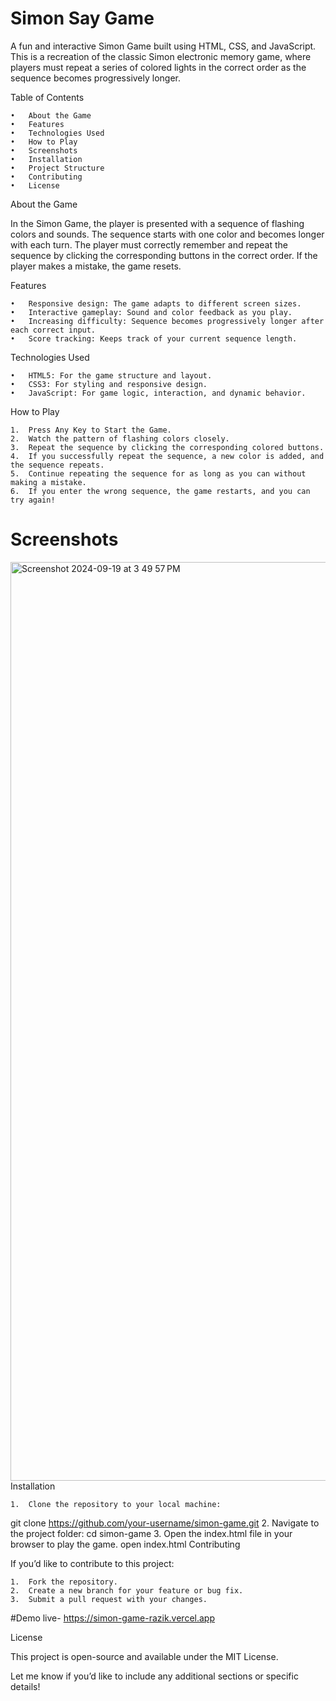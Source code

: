 # Simon Say Game

A fun and interactive Simon Game built using HTML, CSS, and JavaScript. This is a recreation of the classic Simon electronic memory game, where players must repeat a series of colored lights in the correct order as the sequence becomes progressively longer.

Table of Contents

	•	About the Game
	•	Features
	•	Technologies Used
	•	How to Play
	•	Screenshots
	•	Installation
	•	Project Structure
	•	Contributing
	•	License

About the Game

In the Simon Game, the player is presented with a sequence of flashing colors and sounds. The sequence starts with one color and becomes longer with each turn. The player must correctly remember and repeat the sequence by clicking the corresponding buttons in the correct order. If the player makes a mistake, the game resets.

Features

	•	Responsive design: The game adapts to different screen sizes.
	•	Interactive gameplay: Sound and color feedback as you play.
	•	Increasing difficulty: Sequence becomes progressively longer after each correct input.
	•	Score tracking: Keeps track of your current sequence length.

Technologies Used

	•	HTML5: For the game structure and layout.
	•	CSS3: For styling and responsive design.
	•	JavaScript: For game logic, interaction, and dynamic behavior.

How to Play

	1.	Press Any Key to Start the Game.
	2.	Watch the pattern of flashing colors closely.
	3.	Repeat the sequence by clicking the corresponding colored buttons.
	4.	If you successfully repeat the sequence, a new color is added, and the sequence repeats.
	5.	Continue repeating the sequence for as long as you can without making a mistake.
	6.	If you enter the wrong sequence, the game restarts, and you can try again!

# Screenshots

<img width="1470" alt="Screenshot 2024-09-19 at 3 49 57 PM" src="https://github.com/user-attachments/assets/56e8d888-4bf6-426b-859a-0522f86943f6">
Installation

	1.	Clone the repository to your local machine:
 git clone https://github.com/your-username/simon-game.git
 	2.	Navigate to the project folder:
  cd simon-game
  	3.	Open the index.html file in your browser to play the game.
   open index.html
   Contributing

If you’d like to contribute to this project:

	1.	Fork the repository.
	2.	Create a new branch for your feature or bug fix.
	3.	Submit a pull request with your changes.

 #Demo live- https://simon-game-razik.vercel.app
 

License

This project is open-source and available under the MIT License.

Let me know if you’d like to include any additional sections or specific details!


